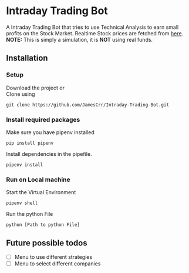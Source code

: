 # Intraday Trading Bot
A Intraday Trading Bot that tries to use Technical Analysis to earn small profits on the Stock Market.
Realtime Stock prices are fetched from [here](https://www.alphavantage.co/).
**NOTE:** This is simply a simulation, it is **NOT** using real funds.

## Installation
### Setup
Download the project or<br /> Clone using
```
git clone https://github.com/JamesCrr/Intraday-Trading-Bot.git
```
### Install required packages
Make sure you have pipenv installed 
```
pip install pipenv
```
Install dependencies in the pipefile.
```
pipenv install
```
### Run on Local machine
Start the Virtual Environment
```
pipenv shell
``` 
Run the python File
```
python [Path to python File]
```

## Future possible todos
- [ ] Menu to use different strategies
- [ ] Menu to select different companies